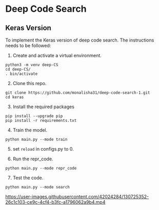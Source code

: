 # Deep Code Search

## Keras Version

To implement the Keras version of deep code search. The instructions needs to be followed:

1. Create and activate a virtual environment.

``` 
python3 -m venv deep-CS
cd deep-CS/
. bin/activate
```
2. Clone this repo.

```
git clone https://github.com/monalisha31/deep-code-search-1.git
cd keras
```
3. Install the required packages

```
pip install --upgrade pip
pip install -r requirements.txt
```
4. Train the model.

```
python main.py --mode train
```

5. set ```reload``` in configs.py to 0.

6. Run the repr_code.

```
python main.py --mode repr_code
```

7. Test the code.

```
python main.py --mode search
```



https://user-images.githubusercontent.com/42024284/130725352-26c1c103-ce9c-4cf4-b3fc-a1796062a9b4.mp4










